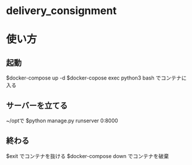# delivery_consignment

# 使い方
## 起動
$docker-compose up -d
$docker-copose exec python3 bash
でコンテナに入る

## サーバーを立てる
~/optで
$python manage.py runserver 0:8000

## 終わる
$exit
でコンテナを抜ける
$docker-compose down
でコンテナを破棄